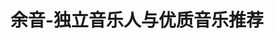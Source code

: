 ---
description: 锤子，这才是情怀之七。
layout: post
results:
- primaryGenreName: Music
  version: '2.4.2'
  genreIds:
  - '6011'
  - '6016'
  formattedPrice: 免费
  artworkUrl60: http://is1.mzstatic.com/image/thumb/Purple122/v4/ee/0c/05/ee0c0508-f8f5-fba5-0bf2-b30d35afd61f/source/60x60bb.jpg
  userRatingCountForCurrentVersion: 50
  minimumOsVersion: '6.0'
  appletvScreenshotUrls: &a []
  sellerName: Guangzhou Weitu Information Technology Co.,Ltd
  supportedDevices:
  - iPhone3GS-iPhone-3GS
  - iPhone4-iPhone4
  - iPodTouchFourthGen-iPodTouchFourthGen
  - iPad2Wifi-iPad2Wifi
  - iPad23G-iPad23G
  - iPhone4S-iPhone4S
  - iPadThirdGen-iPadThirdGen
  - iPadThirdGen4G-iPadThirdGen4G
  - iPhone5-iPhone5
  - iPodTouchFifthGen-iPodTouchFifthGen
  - iPadFourthGen-iPadFourthGen
  - iPadFourthGen4G-iPadFourthGen4G
  - iPadMini-iPadMini
  - iPadMini4G-iPadMini4G
  - iPhone5c-iPhone5c
  - iPhone5s-iPhone5s
  - iPadAir-iPadAir
  - iPadAirCellular-iPadAirCellular
  - iPadMiniRetina-iPadMiniRetina
  - iPadMiniRetinaCellular-iPadMiniRetinaCellular
  - iPhone6-iPhone6
  - iPhone6Plus-iPhone6Plus
  - iPadAir2-iPadAir2
  - iPadAir2Cellular-iPadAir2Cellular
  - iPadMini3-iPadMini3
  - iPadMini3Cellular-iPadMini3Cellular
  - iPodTouchSixthGen-iPodTouchSixthGen
  - iPhone6s-iPhone6s
  - iPhone6sPlus-iPhone6sPlus
  - iPadMini4-iPadMini4
  - iPadMini4Cellular-iPadMini4Cellular
  - iPadPro-iPadPro
  - iPadProCellular-iPadProCellular
  - iPadPro97-iPadPro97
  - iPadPro97Cellular-iPadPro97Cellular
  - iPhoneSE-iPhoneSE
  - iPhone7-iPhone7
  - iPhone7Plus-iPhone7Plus
  - iPad611-iPad611
  - iPad612-iPad612
  genres:
  - 音乐
  - 娱乐
  currentVersionReleaseDate: '2017-03-02T17:51:48Z'
  trackName: 余音-独立音乐人与优质音乐推荐
  isVppDeviceBasedLicensingEnabled: true
  description: "余音以极简优美的设计体验，推荐动听的音乐，旨在带给你干净、纯粹、天籁般的愉悦享受。它就像诗歌一样简洁优美，脱俗随性，静心于尘，带你神游到远方。\n\n以最优雅的方式去聆听和赞叹\n\n-
    乐文：一位音乐人，一首主推歌曲，一个关于他和音乐的故事\n- 猎乐：万里挑一的音乐汇成合辑，超越各种榜单，保证让你惊叹；\n- 遇见：高颜值、懂品味的音乐达人私藏歌单，遇见好音乐，遇见你；
    \n- 音乐人：汇集乐人动态和周边，更有值得你用心聆听的好音乐；\n- 打赏功能：歌曲播放页面，打赏独立音乐人，感恩并支持好音乐。\n\n对余音有任何的想法和建议，欢迎与我们联系\n官方网站：wawa.fm\n合作邮箱：biz@wawa.fm\n新浪微博：@余音Music
    、@挖哇音乐\n微信公号：wawafm\n用户Q群：528436799\n音乐人合作：mp.wawa.fm"
  price: 0
  trackId: 1014406639
  releaseDate: '2015-07-08T19:14:47Z'
  advisories:
  - 偶尔/轻微的惊悚/恐怖题材
  - 偶尔/轻微的色情内容或裸露
  - 偶尔/轻微的卡通或幻想暴力
  screenshotUrls:
  - http://a3.mzstatic.com/us/r30/Purple122/v4/c5/5b/5f/c55b5ff3-6ee2-b476-3e93-cf2d014e653b/screen696x696.jpeg
  - http://a3.mzstatic.com/us/r30/Purple111/v4/e4/d1/ad/e4d1ad80-7be7-6ff2-3adc-6acfa93020e0/screen696x696.jpeg
  - http://a4.mzstatic.com/us/r30/Purple111/v4/eb/01/ee/eb01ee18-ba5d-4a13-82cb-afd712791d0c/screen696x696.jpeg
  - http://a3.mzstatic.com/us/r30/Purple122/v4/65/33/d5/6533d5a8-8946-cd40-9403-ade824558fd1/screen696x696.jpeg
  - http://a3.mzstatic.com/us/r30/Purple122/v4/02/fb/9a/02fb9a8b-5187-aa1d-53d8-86e39dfe2a14/screen696x696.jpeg
  artistViewUrl: https://itunes.apple.com/cn/developer/%E5%B9%BF%E5%B7%9E%E5%B8%82%E4%BC%9F%E5%9B%BE%E4%BF%A1%E6%81%AF%E7%A7%91%E6%8A%80%E6%9C%89%E9%99%90%E5%85%AC%E5%8F%B8/id961406888?uo=4
  primaryGenreId: 6011
  userRatingCount: 165
  averageUserRatingForCurrentVersion: 4.5
  kind: software
  fileSizeBytes: '17889280'
  sellerUrl: http://www.wawa.fm
  trackContentRating: 12+
  bundleId: fm.wawa.mg
  trackCensoredName: 余音-独立音乐人与优质音乐推荐
  contentAdvisoryRating: 12+
  isGameCenterEnabled: false
  artistName: 广州市伟图信息科技有限公司
  languageCodesISO2A:
  - EN
  - ZH
  releaseNotes: '- 修复播放过程中自动暂停的bug

    - 性能优化，提升稳定性


    如果觉得余音还不错，请考虑在AppStore给我们写一个五星评价，或将余音推荐给身边同样喜爱音乐的朋友，我们感激不尽。

    如果你在使用中有任何问题，请通过Q群：528436799 及时给我们反馈。'
  features: *a
  averageUserRating: 4.5
  wrapperType: software
  artworkUrl512: http://is1.mzstatic.com/image/thumb/Purple122/v4/ee/0c/05/ee0c0508-f8f5-fba5-0bf2-b30d35afd61f/source/512x512bb.jpg
  artworkUrl100: http://is1.mzstatic.com/image/thumb/Purple122/v4/ee/0c/05/ee0c0508-f8f5-fba5-0bf2-b30d35afd61f/source/100x100bb.jpg
  trackViewUrl: https://geo.itunes.apple.com/cn/app/%E4%BD%99%E9%9F%B3-%E7%8B%AC%E7%AB%8B%E9%9F%B3%E4%B9%90%E4%BA%BA%E4%B8%8E%E4%BC%98%E8%B4%A8%E9%9F%B3%E4%B9%90%E6%8E%A8%E8%8D%90/id1014406639?mt=8&uo=4
  artistId: 961406888
  currency: CNY
  ipadScreenshotUrls: *a
category: 音乐
tags: tag1
resultCount: 1
title: 余音-独立音乐人与优质音乐推荐

---